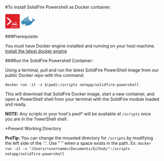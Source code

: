#To install SolidFire Powershell as Docker container:

![solidfire-powershell-logo](../../Install/product.png) ![docker-logo](docker-logo-small.png)

###Prerequisite: 

You must have Docker engine installed and running on your host machine.  [Install the latest docker engine](https://www.docker.com/products/overview)

###Run the SolidFire Powershell Container:

Using a terminal, pull and run the latest SolidFire PowerShell image from our public Docker repo with this command:

    docker run -it -v $(pwd):/scripts netapp/solidfire-powershell

This will download that SolidFire Docker image, start a new container, and open a PowerShell shell from your terminal with the SolidFire module loaded and ready. 

**NOTE:** Any scripts in your host's pwd* will be available at `/scripts` once you are in the ?owerShell shell.

*Present Working Directory

**ProTip:**
You can change the mounted directory for `/scripts` by modifying the left side of the ':'. Use " " when a space exists in the path.
Ex: `docker run -it -v "/Users/<username>/Documents/Github/":/scripts netapp/solidfire-powershell`

